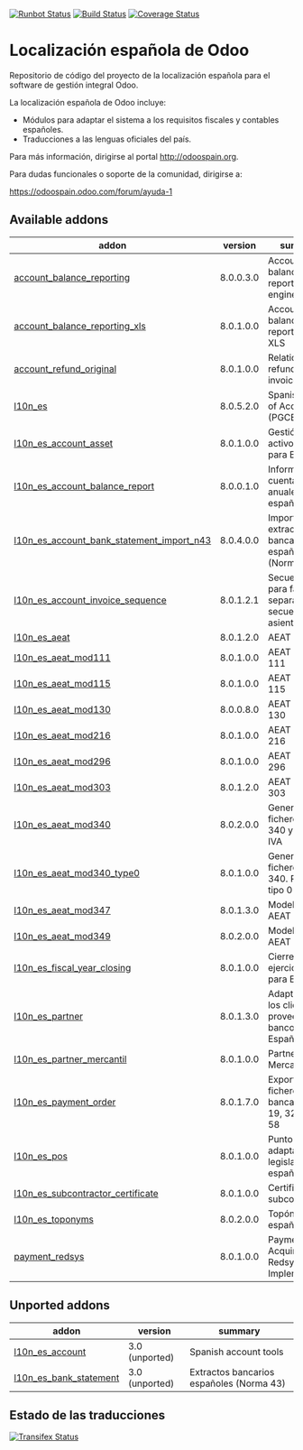 [![Runbot Status](https://runbot.odoo-community.org/runbot/badge/flat/189/8.0.svg)](https://runbot.odoo-community.org/runbot/repo/github-com-oca-l10n-spain-189)
[![Build Status](https://travis-ci.org/OCA/l10n-spain.svg?branch=8.0)](https://travis-ci.org/OCA/l10n-spain)
[![Coverage Status](https://coveralls.io/repos/OCA/l10n-spain/badge.svg?branch=8.0)](https://coveralls.io/r/OCA/l10n-spain?branch=8.0)

Localización española de Odoo
=============================

Repositorio de código del proyecto de la localización española para el software
de gestión integral Odoo.

La localización española de Odoo incluye:

* Módulos para adaptar el sistema a los requisitos fiscales y contables
  españoles.
* Traducciones a las lenguas oficiales del país.

Para más información, dirigirse al portal http://odoospain.org.

Para dudas funcionales o soporte de la comunidad, dirigirse a:

https://odoospain.odoo.com/forum/ayuda-1

[//]: # (addons)
Available addons
----------------
addon | version | summary
--- | --- | ---
[account_balance_reporting](account_balance_reporting/) | 8.0.0.3.0 | Account balance reporting engine
[account_balance_reporting_xls](account_balance_reporting_xls/) | 8.0.1.0.0 | Account balance reporting to XLS
[account_refund_original](account_refund_original/) | 8.0.1.0.0 | Relationship refund - origin invoice
[l10n_es](l10n_es/) | 8.0.5.2.0 | Spanish Charts of Accounts (PGCE 2008)
[l10n_es_account_asset](l10n_es_account_asset/) | 8.0.1.0.0 | Gestión de activos fijos para España
[l10n_es_account_balance_report](l10n_es_account_balance_report/) | 8.0.0.1.0 | Informes de cuentas anuales españoles
[l10n_es_account_bank_statement_import_n43](l10n_es_account_bank_statement_import_n43/) | 8.0.4.0.0 | Importación de extractos bancarios españoles (Norma 43)
[l10n_es_account_invoice_sequence](l10n_es_account_invoice_sequence/) | 8.0.1.2.1 | Secuencia para facturas separada de la secuencia de asientos
[l10n_es_aeat](l10n_es_aeat/) | 8.0.1.2.0 | AEAT Base
[l10n_es_aeat_mod111](l10n_es_aeat_mod111/) | 8.0.1.0.0 | AEAT modelo 111
[l10n_es_aeat_mod115](l10n_es_aeat_mod115/) | 8.0.1.0.0 | AEAT modelo 115
[l10n_es_aeat_mod130](l10n_es_aeat_mod130/) | 8.0.0.8.0 | AEAT modelo 130
[l10n_es_aeat_mod216](l10n_es_aeat_mod216/) | 8.0.1.0.0 | AEAT modelo 216
[l10n_es_aeat_mod296](l10n_es_aeat_mod296/) | 8.0.1.0.0 | AEAT modelo 296
[l10n_es_aeat_mod303](l10n_es_aeat_mod303/) | 8.0.1.2.0 | AEAT modelo 303
[l10n_es_aeat_mod340](l10n_es_aeat_mod340/) | 8.0.2.0.0 | Generación de fichero modelo 340 y libro de IVA
[l10n_es_aeat_mod340_type0](l10n_es_aeat_mod340_type0/) | 8.0.1.0.0 | Generación de fichero modelo 340. Registro tipo 0
[l10n_es_aeat_mod347](l10n_es_aeat_mod347/) | 8.0.1.3.0 | Modelo 347 AEAT
[l10n_es_aeat_mod349](l10n_es_aeat_mod349/) | 8.0.2.0.0 | Modelo 349 AEAT
[l10n_es_fiscal_year_closing](l10n_es_fiscal_year_closing/) | 8.0.1.0.0 | Cierre de ejercicio fiscal para España
[l10n_es_partner](l10n_es_partner/) | 8.0.1.3.0 | Adaptación de los clientes, proveedores y bancos para España
[l10n_es_partner_mercantil](l10n_es_partner_mercantil/) | 8.0.1.0.0 | Partner Mercantil
[l10n_es_payment_order](l10n_es_payment_order/) | 8.0.1.7.0 | Exportación de ficheros bancarios CSB 19, 32, 34 y 58
[l10n_es_pos](l10n_es_pos/) | 8.0.1.0.0 | Punto de venta adaptado a la legislación española
[l10n_es_subcontractor_certificate](l10n_es_subcontractor_certificate/) | 8.0.1.0.0 | Certificado de subcontratista
[l10n_es_toponyms](l10n_es_toponyms/) | 8.0.2.0.0 | Topónimos españoles
[payment_redsys](payment_redsys/) | 8.0.1.0.0 | Payment Acquirer: Redsys Implementation

Unported addons
---------------
addon | version | summary
--- | --- | ---
[l10n_es_account](l10n_es_account/) | 3.0 (unported) | Spanish account tools
[l10n_es_bank_statement](l10n_es_bank_statement/) | 3.0 (unported) | Extractos bancarios españoles (Norma 43)

[//]: # (end addons)

Estado de las traducciones
--------------------------
[![Transifex Status](https://www.transifex.com/projects/p/OCA-l10n-spain-8-0/chart/image_png)](https://www.transifex.com/projects/p/OCA-l10n-spain-8-0)
